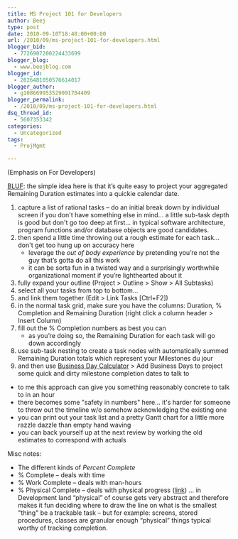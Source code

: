 ```yaml
---
title: MS Project 101 for Developers
author: Beej
type: post
date: 2010-09-10T18:48:00+00:00
url: /2010/09/ms-project-101-for-developers.html
blogger_bid:
  - 7726907200224433699
blogger_blog:
  - www.beejblog.com
blogger_id:
  - 2826481050576614017
blogger_author:
  - g108669953529091704409
blogger_permalink:
  - /2010/09/ms-project-101-for-developers.html
dsq_thread_id:
  - 5607353342
categories:
  - Uncategorized
tags:
  - ProjMgmt

---
```

(Emphasis on For Developers)
  
<a href="http://en.wikipedia.org/wiki/BLUF_%28communication%29" target="_blank">BLUF</a>: the simple idea here is that it’s quite easy to project your aggregated Remaining Duration estimates into a quickie calendar date.

  1. capture a list of rational tasks &#8211; do an initial break down by individual screen if you don't have something else in mind... a little sub-task depth is good but don't go too deep at first... in typical software architecture, program functions and/or database objects are good candidates.
  2. then spend a little time throwing out a rough estimate for each task… don't get too hung up on accuracy here 
      * leverage the&nbsp;_out of body experience_ by pretending you’re not the guy that’s gotta do all this work 
      * it can be sorta fun in a twisted way and a surprisingly worthwhile organizational moment if you’re lighthearted about it 
  3. fully expand your outline (Project > Outline > Show > All Subtasks) 
  4. select all your tasks from top to bottom… 
  5. and link them together (Edit > Link Tasks [Ctrl+F2]) 
  6. in the normal task grid, make sure you have the columns: Duration, % Completion and Remaining Duration (right click a column header > Insert Column) 
  7. fill out the % Completion numbers as best you can 
      * as you’re doing so, the Remaining Duration for each task will go down accordingly 
  8. use sub-task nesting to create a task nodes with automatically summed Remaining Duration totals which represent your Milestones du jour 
  9. and then use <a href="http://worldwattweb.com/Test/default.aspx" target="_blank">Business Day Calculator</a> > Add Business Days to project some quick and dirty milestone completion dates to talk to 

  * to me this approach can give you something reasonably concrete to talk to in an hour
  * there becomes some "safety in numbers" here... it's harder for someone to throw out the timeline w/o somehow acknowledging the existing one
  * you can print out your task list and a pretty Gantt chart for a little more razzle dazzle than empty hand waving 
  * you can back yourself up at the next review by working the old estimates to correspond with actuals

Misc notes: 

  * The different kinds of _Percent Complete_
  * % Complete &#8211; deals with time
  * % Work Complete &#8211; deals with man-hours
  * % Physical Complete &#8211; deals with physical progress (<a href="http://www.tech-archive.net/Archive/Project/microsoft.public.project/2006-10/msg00188.html" target="_blank">link</a>) … in Development land “physical” of course gets very abstract and therefore makes it fun deciding where to draw the line on what is the smallest "thing" be a trackable task – but for example: screens, stored procedures, classes are granular enough “physical” things typical worthy of tracking completion.
